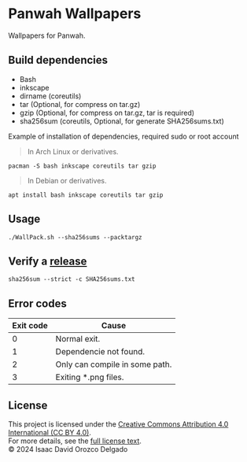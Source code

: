 # Panwah Wallpapers
Wallpapers for Panwah.

## Build dependencies
* Bash
* inkscape
* dirname (coreutils)
* tar (Optional, for compress on tar.gz)
* gzip (Optional, for compress on tar.gz, tar is required)
* sha256sum (coreutils, Optional, for generate SHA256sums.txt)

Example of installation of dependencies, required sudo or root account
> In Arch Linux or derivatives.
```
pacman -S bash inkscape coreutils tar gzip
```
> In Debian or derivatives.
```
apt install bash inkscape coreutils tar gzip
```

## Usage
```
./WallPack.sh --sha256sums --packtargz
```

## Verify a [release](https://github.com/RedWared/Panwah-Wallpapers/releases)
```
sha256sum --strict -c SHA256sums.txt
```

## Error codes
| Exit code	| Cause					|
| --- 		| ---					|
| 0		| Normal exit.				|
| 1		| Dependencie not found.		|
| 2		| Only can compile in some path.	|
| 3		| Exiting *.png files.			|

## License
This project is licensed under the [Creative Commons Attribution 4.0 International (CC BY 4.0)](https://creativecommons.org/licenses/by/4.0/). <br>
For more details, see the [full license text](LICENSE). <br>
© 2024 Isaac David Orozco Delgado

